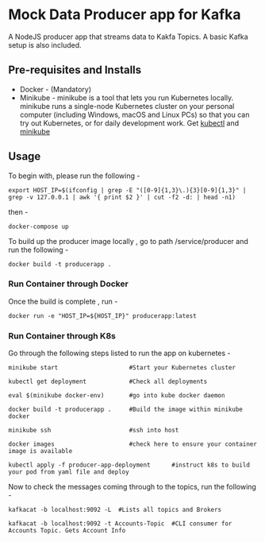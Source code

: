 # Mock Data Producer app for Kafka

A NodeJS producer app that streams data to Kakfa Topics. A basic Kafka setup is also included.

## Pre-requisites and Installs

* Docker - (Mandatory)
* Minikube - minikube is a tool that lets you run Kubernetes locally. minikube runs a single-node Kubernetes cluster on your personal computer (including Windows, macOS and Linux PCs) so that you can try out Kubernetes, or for daily development work. Get [kubectl](https://kubernetes.io/docs/tasks/tools/install-kubectl-linux/) and [minikube](https://minikube.sigs.k8s.io/docs/start/)

## Usage

To begin with, please run the following - 

```
export HOST_IP=$(ifconfig | grep -E "([0-9]{1,3}\.){3}[0-9]{1,3}" | grep -v 127.0.0.1 | awk '{ print $2 }' | cut -f2 -d: | head -n1)

```
then - 

```
docker-compose up

```

To build up the producer image locally , go to path /service/producer and run the following - 

```
docker build -t producerapp .

```
### Run Container through Docker
Once the build is complete , run - 

```
docker run -e "HOST_IP=${HOST_IP}" producerapp:latest

```
### Run Container through K8s

Go through the following steps listed to run the app on kubernetes - 

```
minikube start                    #Start your Kubernetes cluster
```
```
kubectl get deployment            #Check all deployments
```
```
eval $(minikube docker-env)       #go into kube docker daemon
```
```
docker build -t producerapp .     #Build the image within minikube docker
```
```
minikube ssh                      #ssh into host
```
```
docker images                     #check here to ensure your container image is available 
```
```
kubectl apply -f producer-app-deployment      #instruct k8s to build your pod from yaml file and deploy
```

Now to check the messages coming through to the topics, run the following - 

```
kafkacat -b localhost:9092 -L  #Lists all topics and Brokers

kafkacat -b localhost:9092 -t Accounts-Topic  #CLI consumer for Accounts Topic. Gets Account Info

```

